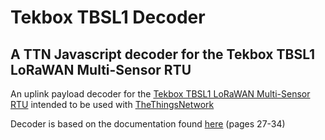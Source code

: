 # Tekbox TBSL1 Decoder
## A TTN Javascript decoder for the Tekbox TBSL1 LoRaWAN Multi-Sensor RTU

An uplink payload decoder for the [Tekbox TBSL1 LoRaWAN Multi-Sensor RTU](https://www.tekbox.com/product/tbsl1-multi-sensors-rtu/) intended to be used with [TheThingsNetwork](https://www.thethingsnetwork.org/)

Decoder is based on the documentation found [here](https://www.tekbox.com/product/TBSL1_-User_Manual.pdf) (pages 27-34)
